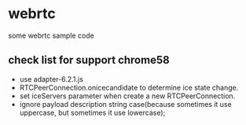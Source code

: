 # webrtc
some webrtc sample code


## check list for support chrome58
>
- use adapter-6.2.1.js
- RTCPeerConnection.onicecandidate to determine ice state change.
- set iceServers parameter when create a new RTCPeerConnection.
- ignore payload description string case(because sometimes it use uppercase, but sometimes it use lowercase);

